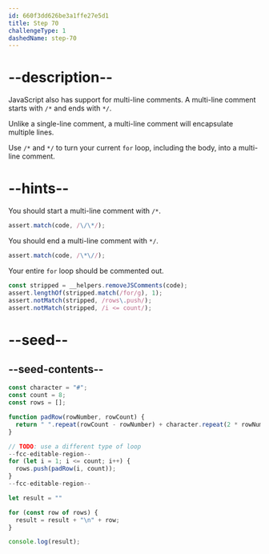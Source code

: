 ```yaml
---
id: 660f3dd626be3a1ffe27e5d1
title: Step 70
challengeType: 1
dashedName: step-70
---
```


# --description--

JavaScript also has support for multi-line comments. A multi-line comment starts with `/*` and ends with `*/`.

Unlike a single-line comment, a multi-line comment will encapsulate multiple lines.

Use `/*` and `*/` to turn your current `for` loop, including the body, into a multi-line comment.

# --hints--

You should start a multi-line comment with `/*`.

```js
assert.match(code, /\/\*/);
```

You should end a multi-line comment with `*/`.

```js
assert.match(code, /\*\//);
```

Your entire `for` loop should be commented out.

```js
const stripped = __helpers.removeJSComments(code);
assert.lengthOf(stripped.match(/for/g), 1);
assert.notMatch(stripped, /rows\.push/);
assert.notMatch(stripped, /i <= count/);
```

# --seed--

## --seed-contents--

```js
const character = "#";
const count = 8;
const rows = [];

function padRow(rowNumber, rowCount) {
  return " ".repeat(rowCount - rowNumber) + character.repeat(2 * rowNumber - 1) + " ".repeat(rowCount - rowNumber);
}

// TODO: use a different type of loop
--fcc-editable-region--
for (let i = 1; i <= count; i++) {
  rows.push(padRow(i, count));
}
--fcc-editable-region--

let result = ""

for (const row of rows) {
  result = result + "\n" + row;
}

console.log(result);
```
